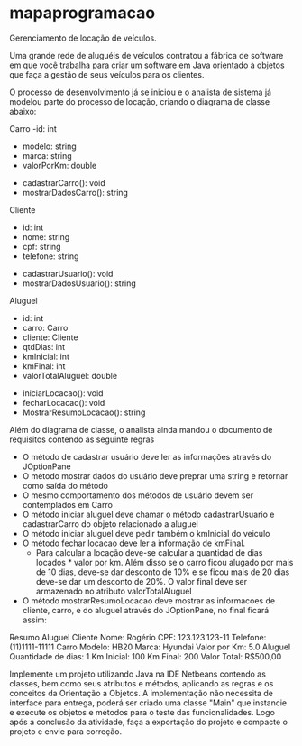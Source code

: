 # mapaprogramacao

Gerenciamento de locação de veículos.

Uma grande rede de aluguéis de veículos contratou a fábrica de software em que você trabalha para criar um software em Java orientado à objetos que faça a gestão de seus veículos para os clientes.

O processo de desenvolvimento já se iniciou e o analista de sistema já modelou parte do processo de locação, criando o diagrama de classe abaixo:

Carro
-id: int
- modelo: string
- marca: string
- valorPorKm: double
+ cadastrarCarro(): void
+ mostrarDadosCarro(): string

Cliente
- id: int
- nome: string
- cpf: string
- telefone: string
+ cadastrarUsuario(): void
+ mostrarDadosUsuario(): string

Aluguel
- id: int
- carro: Carro
- cliente: Cliente
- qtdDias: int
- kmInicial: int
- kmFinal: int
- valorTotalAluguel: double
+ iniciarLocacao(): void
+ fecharLocacao(): void
+ MostrarResumoLocacao(): string

Além do diagrama de classe, o analista ainda mandou o documento de requisitos contendo as seguinte regras
- O método de cadastrar usuário deve ler as informações através do JOptionPane
- O método mostrar dados do usuário deve preprar uma string e retornar como saída do método
- O mesmo comportamento dos métodos de usuário devem ser contemplados em Carro
- O método iniciar aluguel deve chamar o método cadastrarUsuario e cadastrarCarro do objeto relacionado a aluguel
- O método iniciar aluguel deve pedir também o kmInicial do veiculo 
- O método fechar locacao deve ler a informação de kmFinal.
    - Para calcular a locação deve-se calcular a quantidad de dias locados * valor por km. Além disso se o carro ficou alugado por mais de 10 dias, deve-se dar desconto de 10% e se ficou mais de 20 dias deve-se dar um desconto de 20%. O valor final deve ser armazenado no atributo valorTotalAluguel
- O método mostrarResumoLocacao deve mostrar as informacoes de cliente, carro, e do aluguel através do JOptionPane, no final ficará assim:

Resumo Aluguel
Cliente
Nome: Rogério
CPF: 123.123.123-11
Telefone: (11)1111-11111
Carro
Modelo: HB20
Marca: Hyundai
Valor por Km: 5.0
Aluguel
Quantidade de dias: 1
Km Inicial: 100
Km Final: 200
Valor Total: R$500,00

Implemente um projeto utilizando Java na IDE Netbeans contendo as classes, bem como seus atributos e métodos, aplicando as regras e os conceitos da Orientação a Objetos. A implementação não necessita de interface para entrega, poderá ser criado uma classe "Main" que instancie e execute os objetos e métodos para o teste das funcionalidades. Logo após a conclusão da atividade, faça a exportação do projeto e compacte o projeto e envie para correção.
